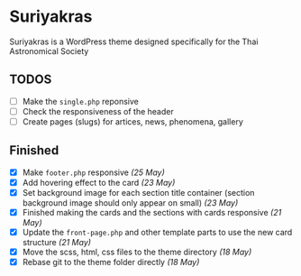 # Suriyakras

Suriyakras is a WordPress theme designed specifically for the Thai Astronomical Society

## TODOS

- [ ] Make the `single.php` reponsive
- [ ] Check the responsiveness of the header
- [ ] Create pages (slugs) for artices, news, phenomena, gallery

## Finished

- [x] Make `footer.php` responsive *(25 May)*
- [x] Add hovering effect to the card *(23 May)*
- [x] Set background image for each section title container (section background image should only appear on small) *(23 May)*
- [x] Finished making the cards and the sections with cards responsive *(21 May)*
- [x] Update the `front-page.php` and other template parts to use the new card structure *(21 May)*
- [x] Move the scss, html, css files to the theme directory *(18 May)*
- [x] Rebase git to the theme folder directly *(18 May)*
